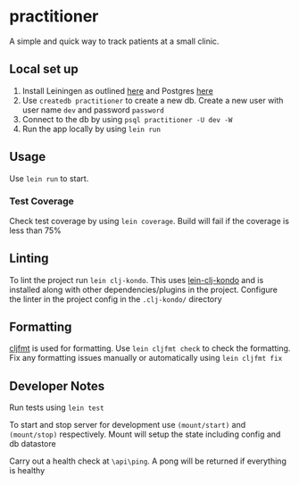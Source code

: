 # practitioner

A simple and quick way to track patients at a small clinic.

## Local set up
1. Install Leiningen as outlined [here](https://leiningen.org/) and Postgres [here](https://www.postgresql.org/docs/14/tutorial-install.html)  
2. Use `createdb practitioner` to create a new db. Create a new user with user name `dev` and password `password`
3. Connect to the db by using `psql practitioner -U dev -W`
4. Run the app locally by using `lein run`

## Usage

Use `lein run` to start.

### Test Coverage
Check test coverage by using `lein coverage`. Build will fail if the coverage is less than 75%

## Linting 

To lint the project run `lein clj-kondo`. This uses [lein-clj-kondo](https://github.com/clj-kondo/lein-clj-kondo) and is installed along with other dependencies/plugins 
in the project. Configure the linter in the project config 
in the `.clj-kondo/` directory 

## Formatting 

[cljfmt](https://github.com/weavejester/cljfmt) is used for formatting. Use `lein cljfmt check` to check the formatting. 
Fix any formatting issues manually or automatically using `lein cljfmt fix `

## Developer Notes

Run tests using `lein test`

To start and stop server for development use `(mount/start)` and `(mount/stop)` respectively. Mount will setup the state including config and db datastore

Carry out a health check at `\api\ping`. A pong will be returned if everything is healthy

